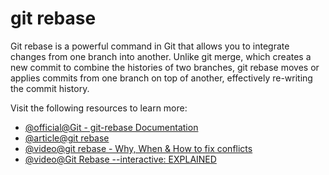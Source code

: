 # git rebase

Git rebase is a powerful command in Git that allows you to integrate changes from one branch into another. Unlike git merge, which creates a new commit to combine the histories of two branches, git rebase moves or applies commits from one branch on top of another, effectively re-writing the commit history.

Visit the following resources to learn more:

- [@official@Git - git-rebase Documentation](https://git-scm.com/docs/git-rebase)
- [@article@git rebase](https://www.atlassian.com/git/tutorials/rewriting-history/git-rebase)
- [@video@git rebase - Why, When &amp; How to fix conflicts](https://youtu.be/DkWDHzmMvyg?si=59jauQgkL-sMewzo)
- [@video@Git Rebase --interactive: EXPLAINED](https://youtu.be/H7RFt0Pxxp8?si=gLhfkVW_PmWHBQSs)